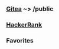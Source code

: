 #

##

### [Gitea](https://git.plexworlds.com/public) ~> /public

### [HackerRank](https://www.hackerrank.com/profile/IO42630)

### Favorites

<p align="center">
    <img src="https://skillicons.dev/icons?i=angular,,spring,,mysql,,pytorch,,docker,,bash"  alt=""/>
</p>

